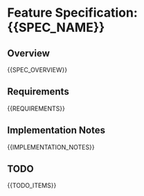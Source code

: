 # Feature Specification: {{SPEC_NAME}}

## Overview
{{SPEC_OVERVIEW}}

## Requirements
{{REQUIREMENTS}}

## Implementation Notes
{{IMPLEMENTATION_NOTES}}

## TODO
{{TODO_ITEMS}}